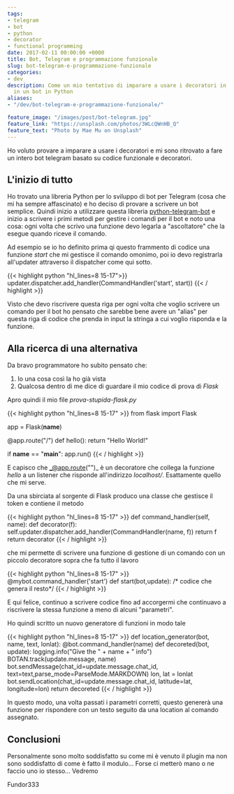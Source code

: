 ```yaml
---
tags:
- telegram
- bot
- python
- decorator
- functional programming
date: 2017-02-11 00:00:00 +0000
title: Bot, Telegram e programmazione funzionale
slug: bot-telegram-e-programmazione-funzionale
categories:
- dev
description: Come un mio tentativo di imparare a usare i decoratori in python è sfociata
  in un bot in Python
aliases:
- "/dev/bot-telegram-e-programmazione-funzionale/"

feature_image: "/images/post/bot-telegram.jpg"
feature_link: "https://unsplash.com/photos/3WLcQWnHB_Q"
feature_text: "Photo by Mae Mu on Unsplash"
---
```

Ho voluto provare a imparare a usare i decoratori e mi sono ritrovato a fare un intero bot telegram basato su codice funzionale e decoratori.

## L'inizio di tutto

Ho trovato una libreria Python per lo sviluppo di bot per Telegram (cosa che mi ha sempre affascinato) e ho deciso di provare a scrivere un bot semplice. Quindi inizio a utilizzare questa libreria [python-telegram-bot](https://python-telegram-bot.org/) e inizio a scrivere i primi metodi per gestire i comandi per il bot e noto una cosa: ogni volta che scrivo una funzione devo legarla a "ascoltatore" che la esegue quando riceve il comando.

Ad esempio se io ho definito prima qi questo frammento di codice una funzione _start_ che mi gestisce il comando omonimo, poi io devo registrarla all'updater attraverso il dispatcher come qui sotto.

{{< highlight python "hl_lines=8 15-17">}}
updater.dispatcher.add_handler(CommandHandler('start', start))
{{< / highlight  >}}


Visto che devo riscrivere questa riga per ogni volta che voglio scrivere un comando per il bot ho pensato che sarebbe bene avere un "alias" per questa riga di codice che prenda in input la stringa a cui voglio risponda e la funzione.

<!--more-->

## Alla ricerca di una alternativa
Da bravo programmatore ho subito pensato che:

 1. Io una cosa così la ho già vista
 2. Qualcosa dentro di me dice di guardare il mio codice di prova di _Flask_

Apro quindi il mio file _prova-stupida-flask.py_

{{< highlight python "hl_lines=8 15-17" >}}
from flask import Flask

app = Flask(__name__)

@app.route("/")
def hello():
	return "Hello World!"

if __name__ == "__main__":
	app.run()
{{< / highlight >}}

E capisco che _@app.route("")_ è un decoratore che collega la funzione _hello_ a un listener che risponde all'indirizzo _localhost/_. Esattamente quello che mi serve.

Da una sbirciata al sorgente di Flask produco una classe che gestisce il token e contiene il metodo

{{< highlight python "hl_lines=8 15-17" >}}
def command_handler(self, name):
	def decorator(f):
		self.updater.dispatcher.add_handler(CommandHandler(name, f))
		return f
	return decorator
{{< / highlight >}}

che mi permette di scrivere una funzione di gestione di un comando con un piccolo decoratore sopra che fa tutto il lavoro

{{< highlight python "hl_lines=8 15-17" >}}
@mybot.command_handler('start')
def start(bot,update):
	/* codice che genera il resto*/
{{<  / highlight >}}

E qui felice, continuo a scrivere codice fino ad accorgermi che continuavo a riscrivere la stessa funzione a meno di alcuni "parametri".

Ho quindi scritto un nuovo generatore di funzioni in modo tale

{{< highlight python "hl_lines=8 15-17" >}}
def location_generator(bot, name, text, lonlat):
  @bot.command_handler(name)
  def decoreted(bot, update):
	  logging.info("Give the " + name + " info")
	  BOTAN.track(update.message, name)
	  bot.sendMessage(chat_id=update.message.chat_id, text=text,parse_mode=ParseMode.MARKDOWN)
	  lon, lat = lonlat
	  bot.sendLocation(chat_id=update.message.chat_id, latitude=lat, longitude=lon)
	return decoreted
{{< / highlight >}}


In questo modo, una volta passati i parametri corretti, questo genererà una funzione per rispondere con un testo seguito da una location al comando assegnato.

## Conclusioni

Personalmente sono molto soddisfatto su come mi è venuto il plugin ma non sono soddisfatto di come è fatto il modulo... Forse ci metterò mano o ne faccio uno io stesso... Vedremo

Fundor333
